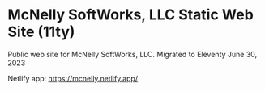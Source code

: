 # McNelly SoftWorks, LLC Static Web Site (11ty)

Public web site for McNelly SoftWorks, LLC.
Migrated to Eleventy June 30, 2023

Netlify app: https://mcnelly.netlify.app/
